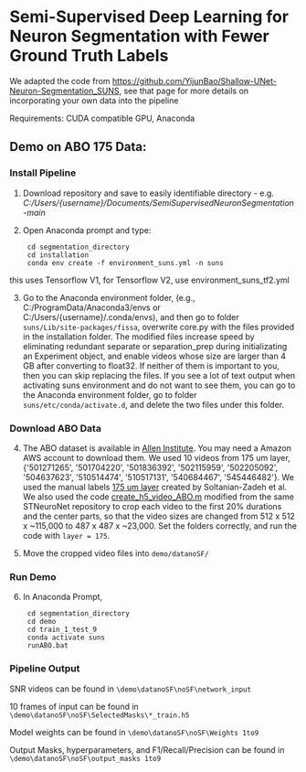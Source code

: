 # Semi-Supervised Deep Learning for Neuron Segmentation with Fewer Ground Truth Labels

We adapted the code from <https://github.com/YijunBao/Shallow-UNet-Neuron-Segmentation_SUNS>, see that page for more details on incorporating your own data into the pipeline

Requirements: 
CUDA compatible GPU, Anaconda

## Demo on ABO 175 Data:

### Install Pipeline

1) Download repository and save to easily identifiable directory - e.g. *C:/Users/{username}/Documents/SemiSupervisedNeuronSegmentation-main* 

2) Open Anaconda prompt and type:  

        cd segmentation_directory
        cd installation
        conda env create -f environment_suns.yml -n suns 
        
  this uses Tensorflow V1, for Tensorflow V2, use environment_suns_tf2.yml
  
3) Go to the Anaconda environment folder, (e.g., C:/ProgramData/Anaconda3/envs or C:/Users/{username}/.conda/envs), and then go to folder `suns/Lib/site-packages/fissa`, overwrite core.py with the files provided in the installation folder. The modified files increase speed by eliminating redundant separate or separation_prep during initializating an Experiment object, and enable videos whose size are larger than 4 GB after converting to float32. If neither of them is important to you, then you can skip replacing the files. If you see a lot of text output when activating suns environment and do not want to see them, you can go to the Anaconda environment folder, go to folder `suns/etc/conda/activate.d`, and delete the two files under this folder. 

### Download ABO Data

4) The ABO dataset is available in [Allen Institute](https://github.com/AllenInstitute/AllenSDK/wiki/Use-the-Allen-Brain-Observatory-%E2%80%93-Visual-Coding-on-AWS). You may need a Amazon AWS account to download them. We used 10 videos from 175 um layer, {'501271265', '501704220', '501836392', '502115959', '502205092', '504637623', '510514474', '510517131', '540684467', '545446482'}. We used the manual labels [175 um layer](https://github.com/soltanianzadeh/STNeuroNet/tree/master/Markings/ABO/Layer175/FinalGT) created by Soltanian-Zadeh et al. We also used the code [create_h5_video_ABO.m](utils/create_h5_video_ABO.m) modified from the same STNeuroNet repository to crop each video to the first 20% durations and the center parts, so that the video sizes are changed from 512 x 512 x ~115,000 to 487 x 487 x ~23,000. Set the folders correctly, and run the code with `layer = 175`. 

5) Move the cropped video files into `demo/datanoSF/`

### Run Demo

6) In Anaconda Prompt, 

        cd segmentation_directory
        cd demo
        cd train_1_test_9
        conda activate suns
        runABO.bat

### Pipeline Output

SNR videos can be found in `\demo\datanoSF\noSF\network_input`

10 frames of input can be found in `\demo\datanoSF\noSF\SelectedMasks\*_train.h5`

Model weights can be found in `\demo\datanoSF\noSF\Weights 1to9`

Output Masks, hyperparameters, and F1/Recall/Precision can be found in `\demo\datanoSF\noSF\output_masks 1to9`








